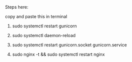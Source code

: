 Steps here: 

copy and paste this in terminal 

1.  sudo systemctl restart gunicorn


2.  sudo systemctl daemon-reload


3.  sudo systemctl restart gunicorn.socket gunicorn.service


4.  sudo nginx -t && sudo systemctl restart nginx